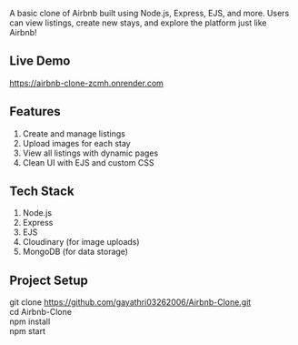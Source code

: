 A basic clone of Airbnb built using Node.js, Express, EJS, and more. Users can view listings, create new stays, and explore the platform just like Airbnb!

## Live Demo
https://airbnb-clone-zcmh.onrender.com

## Features
1. Create and manage listings
2. Upload images for each stay
3. View all listings with dynamic pages
4. Clean UI with EJS and custom CSS

## Tech Stack
1. Node.js
2. Express
3. EJS
4. Cloudinary (for image uploads)
5. MongoDB (for data storage)

## Project Setup
git clone https://github.com/gayathri03262006/Airbnb-Clone.git  
cd Airbnb-Clone  
npm install  
npm start  
